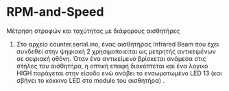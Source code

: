 # RPM-and-Speed
Μέτρηση στροφών και ταχύτητας με διάφορους αισθητήρες
1. Στο αρχείο counter.serial.ino, ένας αισθητήρας Infrared Beam που έχει συνδεθεί στην ψηφιακή 2 χρησιμοποιείται ως μετρητής αντικειμένων σε σειριακή οθόνη. Όταν ένα αντικείμενο βρίσκεται ανάμεσα στις στήλες του αισθητήρα, η οπτική επαφή διακόπτεται και ένα λογικό HIGH παράγεται στην είσοδο ενώ ανάβει το ενσωματωμένο LED 13 (και σβήνει το κόκκινο LED στο module του αισθητήρα) .
